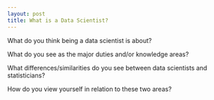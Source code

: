 ```yaml
---
layout: post
title: What is a Data Scientist?
---
```


What do you think being a data scientist is about?  

What do you see as the major duties and/or knowledge areas?  

What differences/similarities do you see between data scientists and statisticians?  

How do you view yourself in relation to these two areas?
